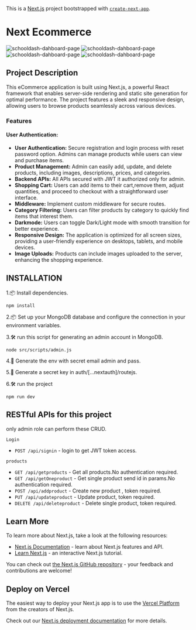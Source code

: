 This is a [Next.js](https://nextjs.org/) project bootstrapped with [`create-next-app`](https://github.com/vercel/next.js/tree/canary/packages/create-next-app).

# Next Ecommerce 
![schooldash-dahboard-page](https://i.postimg.cc/Y0VrMnTp/Screenshot-2024-10-23-162711.png)
![schooldash-dahboard-page](https://i.postimg.cc/8CtVTXrq/Screenshot-2024-10-23-163035.png)
![schooldash-dahboard-page](https://i.postimg.cc/j2VT1wf5/Screenshot-2024-10-23-163700.png)
![schooldash-dahboard-page](https://i.postimg.cc/C5Vy7yyn/Screenshot-2024-10-23-163226.png)
## Project Description

This eCommerce application is built using Next.js, a powerful React framework that enables server-side rendering and static site generation for optimal performance. The project features a sleek and responsive design, allowing users to browse products seamlessly across various devices.

### Features

#### User Authentication: 
- **User Authentication:** Secure registration and login process with reset password option. Admins can manage products while users can view and purchase items.
- **Product Management:** Admin can easily add, update, and delete products, including images, descriptions, prices, and categories.
- **Backend APIs:** All APIs secured with JWT it authorized only for admin.
- **Shopping Cart:** Users can add items to their cart,remove them, adjust quantities, and proceed to checkout with a straightforward user interface.
- **Middleware:** Implement custom middleware for secure routes.
- **Category Filtering:** Users can filter products by category to quickly find items that interest them.
- **Darkmode:** Users can toggle Dark/Light mode with smooth transition for better experience.
- **Responsive Design:** The application is optimized for all screen sizes, providing a user-friendly experience on desktops, tablets, and mobile devices.
- **Image Uploads:** Products can include images uploaded to the server, enhancing the shopping experience.


## INSTALLATION
1.📦 Install dependencies.
```
npm install
```
2.📦 Set up your MongoDB database and configure the connection in your environment variables.

3.🛠️ run this script for generating an admin account in MongoDB.
```
node src/scripts/admin.js
```
4.🔑 Generate the env with secret email admin and pass.

5.🔑 Generate a secret key in auth/[...nextauth]/routejs.

6.🛠️ run the project
```
npm run dev
```

## RESTful APIs for this project

only admin role  can perform these CRUD.

`Login`
- `POST /api/signin` - login to get JWT token access.
  
`products`
- `GET /api/getproducts` - Get all products.No authentication required.
- `GET /api/getOneproduct` - Get single product send id in params.No authentication required.
- `POST /api/addproduct` - Create new product , token required.
- `PUT /api/updateproduct` - Update product, token required.
- `DELETE /api/deleteproduct` - Delete single product, token required.

## Learn More

To learn more about Next.js, take a look at the following resources:

- [Next.js Documentation](https://nextjs.org/docs) - learn about Next.js features and API.
- [Learn Next.js](https://nextjs.org/learn) - an interactive Next.js tutorial.

You can check out [the Next.js GitHub repository](https://github.com/vercel/next.js/) - your feedback and contributions are welcome!

## Deploy on Vercel

The easiest way to deploy your Next.js app is to use the [Vercel Platform](https://vercel.com/new?utm_medium=default-template&filter=next.js&utm_source=create-next-app&utm_campaign=create-next-app-readme) from the creators of Next.js.

Check out our [Next.js deployment documentation](https://nextjs.org/docs/deployment) for more details.
